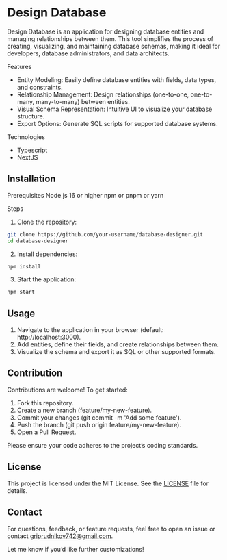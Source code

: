 # Design Database

Design Database is an application for designing database entities and managing relationships between them. This tool simplifies the process of creating, visualizing, and maintaining database schemas, making it ideal for developers, database administrators, and data architects.

Features
- Entity Modeling: Easily define database entities with fields, data types, and constraints.
- Relationship Management: Design relationships (one-to-one, one-to-many, many-to-many) between entities.
- Visual Schema Representation: Intuitive UI to visualize your database structure.
- Export Options: Generate SQL scripts for supported database systems.

Technologies
- Typescript
- NextJS

## Installation

Prerequisites
Node.js 16 or higher
npm or pnpm or yarn

Steps
1. Clone the repository:
```bash
git clone https://github.com/your-username/database-designer.git  
cd database-designer
```
2. Install dependencies:
```bash
npm install
```
3. Start the application:
```bash
npm start
```

## Usage
1. Navigate to the application in your browser (default: http://localhost:3000).
2. Add entities, define their fields, and create relationships between them.
3. Visualize the schema and export it as SQL or other supported formats.

## Contribution

Contributions are welcome! To get started:
1. Fork this repository.
2. Create a new branch (feature/my-new-feature).
3. Commit your changes (git commit -m 'Add some feature').
4. Push the branch (git push origin feature/my-new-feature).
5. Open a Pull Request.

Please ensure your code adheres to the project’s coding standards.

## License

This project is licensed under the MIT License. See the [LICENSE](https://github.com/GrigoriiPrudnikov/design-database/blob/main/LICENSE) file for details.

## Contact

For questions, feedback, or feature requests, feel free to open an issue or contact griprudnikov742@gmail.com.

Let me know if you’d like further customizations!
